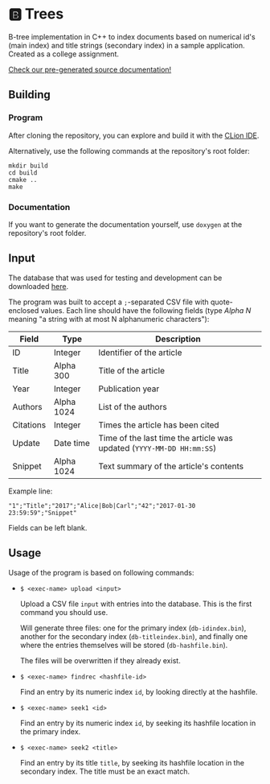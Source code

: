 # 🅱️ Trees

B-tree implementation in C++ to index documents based on numerical id's (main index) and title strings (secondary index) in a sample application. Created as a college assignment.

[Check our pre-generated source documentation!](https://tumut.github.io/BTrees/)

## Building

### Program

After cloning the repository, you can explore and build it with the [CLion IDE](https://www.jetbrains.com/clion/).

Alternatively, use the following commands at the repository's root folder:

```
mkdir build
cd build
cmake ..
make
```

### Documentation

If you want to generate the documentation yourself, use `doxygen` at the repository's root folder.

## Input

The database that was used for testing and development can be downloaded [here](https://drive.google.com/file/d/0B5H52GfdcU-WLVJHOWR3UzB0YzQ/view).

The program was built to accept a `;`-separated CSV file with quote-enclosed values. Each line should have the following fields (type _Alpha N_ meaning "a string with at most N alphanumeric characters"):

| Field | Type | Description |
| --- | --- | --- |
| ID | Integer | Identifier of the article |
| Title | Alpha 300 | Title of the article |
| Year | Integer | Publication year |
| Authors | Alpha 1024 | List of the authors |
| Citations | Integer | Times the article has been cited |
| Update | Date time | Time of the last time the article was updated (`YYYY-MM-DD HH:mm:SS`) |
| Snippet | Alpha 1024 | Text summary of the article's contents |

Example line:

`"1";"Title";"2017";"Alice|Bob|Carl";"42";"2017-01-30 23:59:59";"Snippet"`

Fields can be left blank.

## Usage

Usage of the program is based on following commands:

* `$ <exec-name> upload <input>`

	Upload a CSV file `input` with entries into the database. This is the first command you should use.

	Will generate three files: one for the primary index (`db-idindex.bin`), another for the secondary index (`db-titleindex.bin`), and finally one where the entries themselves will be stored (`db-hashfile.bin`).

	The files will be overwritten if they already exist.

* `$ <exec-name> findrec <hashfile-id>`

	Find an entry by its numeric index `id`, by looking directly at the hashfile.

* `$ <exec-name> seek1 <id>`

	Find an entry by its numeric index `id`, by seeking its hashfile location in the primary index.

* `$ <exec-name> seek2 <title>`

	Find an entry by its title `title`, by seeking its hashfile location in the secondary index. The title must be an exact match.
